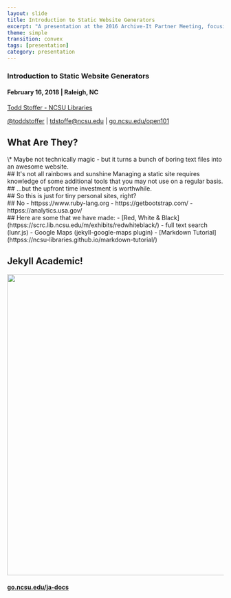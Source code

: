 ```yaml
---
layout: slide
title: Introduction to Static Website Generators
excerpt: "A presentation at the 2016 Archive-It Partner Meeting, focusing on automating the QA workflow to minimize costs by utilizing student employees"
theme: simple
transition: convex
tags: [presentation]
category: presentation
---
```

<section data-markdown>

### Introduction to Static Website Generators
#### February 16, 2018 | Raleigh, NC

[Todd Stoffer - NCSU Libraries](mailto:tdstoffe@ncsu.edu)

[@toddstoffer](www.twitter.com/toddstoffer) | [tdstoffe@ncsu.edu](mailto:tdstoffe@ncsu.edu) | [go.ncsu.edu/open101](https://go.ncsu.edu/open101)

</section>

<section data-markdown>

## What Are They?

</section>
<section data-background-image="httpss://media.giphy.com/media/12NUbkX6p4xOO4/giphy.gif" data-background-size="50%">
</section>

<section data-markdown>
\* Maybe not technically magic - but it turns a bunch of boring text files into an awesome website.
</section>

<section data-markdown>
<script type="text/template">
## Flavors

### - Jekyll (Ruby) <!-- .element: class="fragment fade-in"-->
### - Hugo (Go)<!-- .element: class="fragment fade-in"-->
### - Octopress (Ruby - Fancy Jekyll) <!-- .element: class="fragment fade-in"-->
### - Middleman (Ruby) <!-- .element: class="fragment fade-in"-->
### - mkdocs (Python) <!-- .element: class="fragment fade-in"-->
</script>
</section>


<section data-markdown>
<script type="text/template">
## Why Static?
### - Speed <!-- .element: class="fragment fade-in"-->
### - Security<!-- .element: class="fragment fade-in"-->
### - Flexibility <!-- .element: class="fragment fade-in"-->
### - Version Control<!-- .element: class="fragment fade-in"-->
### - Ownership <!-- .element: class="fragment fade-in"-->
</script type="text/template">
</section>

<section data-markdown>
## It's not all rainbows and sunshine
Managing a static site requires knowledge of some additional tools that you may not use on a regular basis.
</section>

<section data-markdown>
## ...but the upfront time investment is worthwhile.
</section>

<section data-markdown>
## So this is just for tiny personal sites, right?
</section>

<section data-markdown>
## No
- httpss://www.ruby-lang.org
- https://getbootstrap.com/
- httpss://analytics.usa.gov/
</section>

<section data-markdown>
## Here are some that we have made:
- [Red, White & Black](httpss://scrc.lib.ncsu.edu/m/exhibits/redwhiteblack/)
  - full text search (lunr.js)
  - Google Maps (jekyll-google-maps plugin)
- [Markdown Tutorial](httpss://ncsu-libraries.github.io/markdown-tutorial/)
</section>

<section>
<h2>Jekyll Academic!</h2>
<img src="/images/opensource101/jekyll-academic.png" width="700" />
<h4><a href = "httpss://go.ncsu.edu/ja-docs">go.ncsu.edu/ja-docs</a></h4>
</section>


<section data-markdown>
<script type="text/template">
## Workflow
### Starts like this:<!-- .element: class="fragment fade-in"-->
![Charlie](httpss://media.giphy.com/media/l0IylOPCNkiqOgMyA/giphy.gif)<!-- .element: class="fragment fade-in"-->
</script>

</section>

<section data-markdown>
<script type="text/template">
## Workflow
### Eventually feels like this:<!-- .element: class="fragment fade-in"-->
![Charlie](httpss://media.giphy.com/media/M7sUn3FIGZDig/giphy.gif)<!-- .element: class="fragment fade-in"-->
</script>

</section>

<section data-markdown>
<script type="text/template">
## Workflow Walkthrough
### Generate new site<!-- .element: class="fragment fade-in"-->
### Start your repo<!-- .element: class="fragment fade-in"-->
### Make some markdown files. <!-- .element: class="fragment fade-in"-->
### Commit your changes. <!-- .element: class="fragment fade-in"-->
### Set up GitHub Pages. <!-- .element: class="fragment fade-in"-->
### Bask in the glory of your new website. <!-- .element: class="fragment fade-in"-->
</script>
</section>

<section data-markdown>
<script type="text/template">
## Thank You
#### @toddstoffer | tdstoffe@ncsu.edu
</script>
</section>
